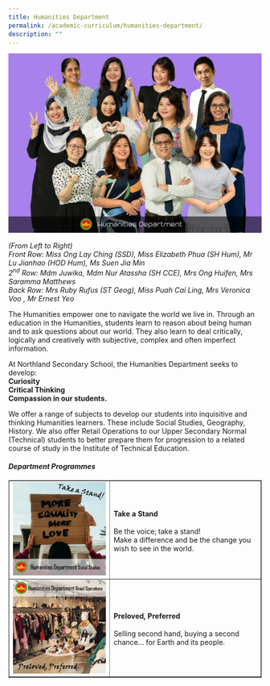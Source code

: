 ```yaml
---
title: Humanities Department
permalink: /academic-curriculum/humanities-department/
description: ""
---
```

![](/images/humans20232.jpeg)
<p><em>(From Left to Right)<br></em><em>Front Row: Miss Ong Lay Ching (SSD), Miss Elizabeth Phua (SH Hum), Mr Lu Jianhao (HOD Hum), Ms Suen Jia Min<br>2<sup>nd</sup>&nbsp;Row: Mdm Juwika, Mdm Nur Atassha (SH CCE), Mrs Ong Huifen, Mrs Saramma Matthews<br>Back Row: Mrs Ruby Rufus (ST Geog), Miss Puah Cai Ling, Mrs Veronica Voo&nbsp;, Mr Ernest Yeo</em></p>
<p>The Humanities empower one to navigate the world we live in. Through an education in the Humanities, students learn to reason about being human and to ask questions about our world. They also learn to deal critically, logically and creatively with subjective, complex and often imperfect information.</p>
<p>At Northland Secondary School, the Humanities Department seeks to develop:<br><strong>Curiosity</strong><br><strong>Critical Thinking</strong><br><strong>Compassion&nbsp;in our students.</strong></p>
<p>We offer a range of subjects to develop our students into inquisitive and thinking Humanities learners. These include Social Studies, Geography, History. We also offer Retail Operations to our Upper Secondary Normal (Technical) students to better prepare them for progression to a related course of study in the Institute of Technical Education.</p>
<h4><strong><em>Department Programmes</em></strong></h4>
<table style="border-collapse: collapse; width: 100%;" border="1">
<tbody>
<tr>
<td style="width: 40%;"><img src="/images/hum1.jpg"></td>
<td style="width: 60%;">
<h4><strong>Take a Stand</strong></h4>
<p>Be the voice; take a stand!<br>
Make a difference and be the change you wish to see in the world.</p>
</td>
</tr>
<tr>
<td style="width: 40%;"><img src="/images/hum2.jpg"></td>
<td style="width: 60%;">
<h4><strong>Preloved, Preferred</strong></h4>
<p>Selling second hand, buying a second chance… for Earth and its people.</p>
</td>
</tr>
</tbody>
</table>